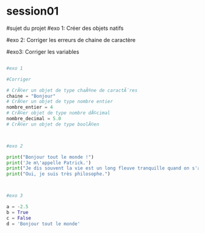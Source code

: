# session01
#sujet du projet
#exo 1: Créer des objets natifs

#exo 2:  Corriger les erreurs de chaine de caractère

#exo3:  Corriger les variables
```python

#exo 1

#Corriger

# CrÃ©er un objet de type chaÃ®ne de caractÃ¨res
chaine = "Bonjour"
# CrÃ©er un objet de type nombre entier
nombre_entier = 4
# CrÃ©er objet de type nombre dÃ©cimal
nombre_decimal = 5.0
# CrÃ©er un objet de type boolÃ©en



#exo 2

print("Bonjour tout le monde !")
print('Je m\'appelle Patrick.')
print("Je dis souvent la vie est un long fleuve tranquille quand on s'appelle Patrick.")
print("Oui, je suis très philosophe.")



#exo 3

a = -2.5
b = True
c = False
d = 'Bonjour tout le monde'


```
